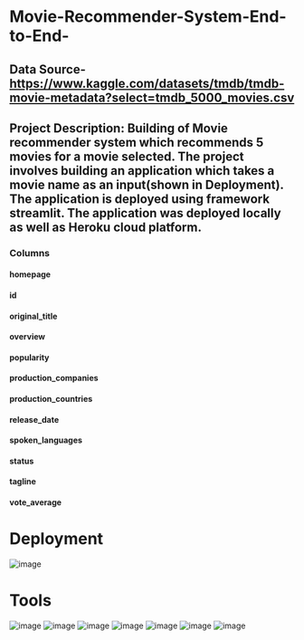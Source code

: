 # Movie-Recommender-System-End-to-End-
## Data Source-https://www.kaggle.com/datasets/tmdb/tmdb-movie-metadata?select=tmdb_5000_movies.csv

## Project Description: Building of Movie recommender system which recommends 5 movies for a movie selected. The project involves building an application which takes a movie name as an input(shown in Deployment). The application is deployed using framework streamlit. The application was deployed locally as well as Heroku cloud platform.
### Columns 
#### homepage

#### id

#### original_title

#### overview

#### popularity

#### production_companies

#### production_countries

#### release_date

#### spoken_languages

#### status

#### tagline

#### vote_average

# Deployment

![image](https://user-images.githubusercontent.com/102762042/188655761-676e2d85-ea09-4b1e-8d7b-7fc33c2ea733.png)

# Tools
![image](https://user-images.githubusercontent.com/102762042/188662457-c7f3be48-de05-4685-ada1-72bb85cc32ee.png) ![image](https://user-images.githubusercontent.com/102762042/188662559-4e68f90b-a0d1-4cb9-8c6c-fa2e0593d684.png) ![image](https://user-images.githubusercontent.com/102762042/188662649-3dc28f14-b10b-4906-9d3a-e5ed748b113d.png) ![image](https://user-images.githubusercontent.com/102762042/188662694-735cf06c-3e66-4a50-aae1-4b6a832a4f09.png) ![image](https://user-images.githubusercontent.com/102762042/188662859-2da7ef70-6582-4e36-bfb6-af889d8c0b8b.png) ![image](https://user-images.githubusercontent.com/102762042/188662943-3a822164-a8b5-4e00-97ac-3db414216db6.png) ![image](https://user-images.githubusercontent.com/102762042/188669103-80a3b196-4120-4e74-93b8-f48ddc7e2af0.png)









